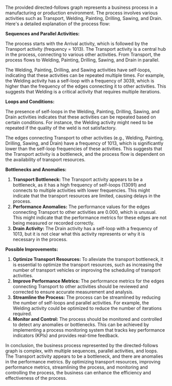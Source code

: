 The provided directed-follows graph represents a business process in a manufacturing or production environment. The process involves various activities such as Transport, Welding, Painting, Drilling, Sawing, and Drain. Here's a detailed explanation of the process flow:

**Sequences and Parallel Activities:**

The process starts with the Arrival activity, which is followed by the Transport activity (frequency = 1013). The Transport activity is a central hub in the process, connecting to various other activities. From Transport, the process flows to Welding, Painting, Drilling, Sawing, and Drain in parallel.

The Welding, Painting, Drilling, and Sawing activities have self-loops, indicating that these activities can be repeated multiple times. For example, the Welding activity has a self-loop with a frequency of 3039, which is higher than the frequency of the edges connecting it to other activities. This suggests that Welding is a critical activity that requires multiple iterations.

**Loops and Conditions:**

The presence of self-loops in the Welding, Painting, Drilling, Sawing, and Drain activities indicates that these activities can be repeated based on certain conditions. For instance, the Welding activity might need to be repeated if the quality of the weld is not satisfactory.

The edges connecting Transport to other activities (e.g., Welding, Painting, Drilling, Sawing, and Drain) have a frequency of 1013, which is significantly lower than the self-loop frequencies of these activities. This suggests that the Transport activity is a bottleneck, and the process flow is dependent on the availability of transport resources.

**Bottlenecks and Anomalies:**

1. **Transport Bottleneck:** The Transport activity appears to be a bottleneck, as it has a high frequency of self-loops (13091) and connects to multiple activities with lower frequencies. This might indicate that the transport resources are limited, causing delays in the process.
2. **Performance Anomalies:** The performance values for the edges connecting Transport to other activities are 0.000, which is unusual. This might indicate that the performance metrics for these edges are not being measured or recorded correctly.
3. **Drain Activity:** The Drain activity has a self-loop with a frequency of 1013, but it is not clear what this activity represents or why it is necessary in the process.

**Possible Improvements:**

1. **Optimize Transport Resources:** To alleviate the transport bottleneck, it is essential to optimize the transport resources, such as increasing the number of transport vehicles or improving the scheduling of transport activities.
2. **Improve Performance Metrics:** The performance metrics for the edges connecting Transport to other activities should be reviewed and corrected to ensure accurate measurement and analysis.
3. **Streamline the Process:** The process can be streamlined by reducing the number of self-loops and parallel activities. For example, the Welding activity could be optimized to reduce the number of iterations required.
4. **Monitor and Control:** The process should be monitored and controlled to detect any anomalies or bottlenecks. This can be achieved by implementing a process monitoring system that tracks key performance indicators (KPIs) and provides real-time feedback.

In conclusion, the business process represented by the directed-follows graph is complex, with multiple sequences, parallel activities, and loops. The Transport activity appears to be a bottleneck, and there are anomalies in the performance metrics. By optimizing transport resources, improving performance metrics, streamlining the process, and monitoring and controlling the process, the business can enhance the efficiency and effectiveness of the process.